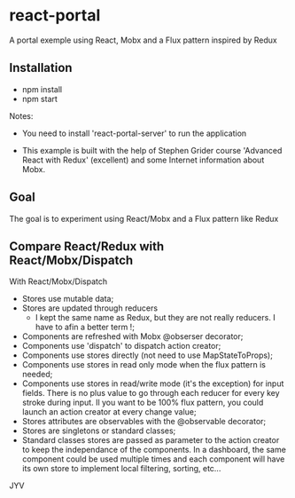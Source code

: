 # react-portal

A portal exemple using React, Mobx and a Flux pattern inspired by Redux

## Installation
* npm install
* npm start

Notes: 
* You need to install 'react-portal-server' to run the application

* This example is built with the help of Stephen Grider course 'Advanced React with Redux' (excellent) and some Internet information about Mobx.  

## Goal

The goal is to experiment using React/Mobx and a Flux pattern like Redux

## Compare  React/Redux with React/Mobx/Dispatch

With React/Mobx/Dispatch

* Stores use mutable data;
* Stores are updated through reducers
  * I kept the same name as Redux, but they are not really reducers. I have to afin a better term !;
* Components are refreshed with Mobx @obserser decorator;
* Components use 'dispatch' to dispatch action creator;
* Components use stores directly (not need to use MapStateToProps);
* Components use stores in read only mode when the flux pattern is needed;
* Components use stores in read/write mode (it's the exception) for input fields. There is no plus value to go through each reducer for every key stroke during input. Il you want to be 100% flux pattern, you could launch an action creator at every change value;
* Stores attributes are observables with the @observable decorator;
* Stores are singletons or standard classes;
* Standard classes stores are passed as parameter to the action creator to keep the independance of the components. In a dashboard, the same component could be used multiple times and each component will have its own store to implement local filtering, sorting, etc...

JYV










